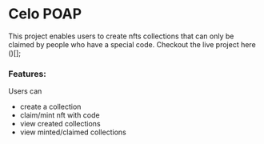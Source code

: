 # Celo POAP

This project enables users to create nfts collections that can only be claimed by people who have a special code.
Checkout the live project here ()[];

### Features:
Users can
- create a collection
- claim/mint nft with code
- view created collections
- view minted/claimed collections 



